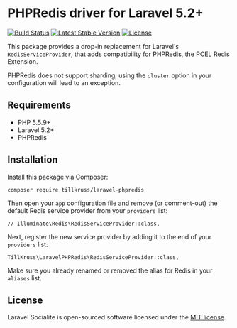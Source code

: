 # PHPRedis driver for Laravel 5.2+

[![Build Status](https://travis-ci.org/tillkruss/laravel-phpredis.svg?branch=master)](https://travis-ci.org/tillkruss/laravel-phpredis)
[![Latest Stable Version](https://poser.pugx.org/tillkruss/larvel-phpredis/v/stable)](https://packagist.org/packages/tillkruss/larvel-phpredis)
[![License](https://poser.pugx.org/tillkruss/larvel-phpredis/license)](https://packagist.org/packages/tillkruss/larvel-phpredis)

This package provides a drop-in replacement for Laravel's `RedisServiceProvider`, that adds compatibility for PHPRedis, the PCEL Redis Extension.

PHPRedis does not support sharding, using the `cluster` option in your configuration will lead to an exception.

## Requirements

- PHP 5.5.9+
- Laravel 5.2+
- PHPRedis

## Installation

Install this package via Composer:

```
composer require tillkruss/laravel-phpredis
```

Then open your `app` configuration file and remove (or comment-out) the default Redis service provider from your `providers` list:

```
// Illuminate\Redis\RedisServiceProvider::class,
```

Next, register the new service provider by adding it to the end of your `providers` list:

```
TillKruss\LaravelPHPRedis\RedisServiceProvider::class,
```

Make sure you already renamed or removed the alias for Redis in your `aliases` list.


## License

Laravel Socialite is open-sourced software licensed under the [MIT license](http://opensource.org/licenses/MIT).
